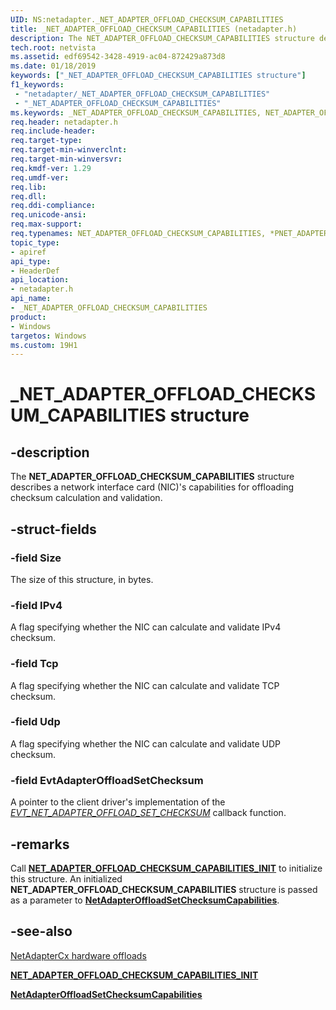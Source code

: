 ```yaml
---
UID: NS:netadapter._NET_ADAPTER_OFFLOAD_CHECKSUM_CAPABILITIES
title: _NET_ADAPTER_OFFLOAD_CHECKSUM_CAPABILITIES (netadapter.h)
description: The NET_ADAPTER_OFFLOAD_CHECKSUM_CAPABILITIES structure describes a network interface card (NIC)'s capabilities for offloading checksum calculation and validation.
tech.root: netvista
ms.assetid: edf69542-3428-4919-ac04-872429a873d8
ms.date: 01/18/2019
keywords: ["_NET_ADAPTER_OFFLOAD_CHECKSUM_CAPABILITIES structure"]
f1_keywords:
 - "netadapter/_NET_ADAPTER_OFFLOAD_CHECKSUM_CAPABILITIES"
 - "_NET_ADAPTER_OFFLOAD_CHECKSUM_CAPABILITIES"
ms.keywords: _NET_ADAPTER_OFFLOAD_CHECKSUM_CAPABILITIES, NET_ADAPTER_OFFLOAD_CHECKSUM_CAPABILITIES, *PNET_ADAPTER_OFFLOAD_CHECKSUM_CAPABILITIES, 
req.header: netadapter.h
req.include-header:
req.target-type:
req.target-min-winverclnt:
req.target-min-winversvr:
req.kmdf-ver: 1.29
req.umdf-ver:
req.lib:
req.dll:
req.ddi-compliance:
req.unicode-ansi:
req.max-support:
req.typenames: NET_ADAPTER_OFFLOAD_CHECKSUM_CAPABILITIES, *PNET_ADAPTER_OFFLOAD_CHECKSUM_CAPABILITIES
topic_type: 
- apiref
api_type: 
- HeaderDef
api_location: 
- netadapter.h
api_name: 
- _NET_ADAPTER_OFFLOAD_CHECKSUM_CAPABILITIES
product:
- Windows
targetos: Windows
ms.custom: 19H1
---
```


# _NET_ADAPTER_OFFLOAD_CHECKSUM_CAPABILITIES structure

## -description



The **NET_ADAPTER_OFFLOAD_CHECKSUM_CAPABILITIES** structure describes a network interface card (NIC)'s capabilities for offloading checksum calculation and validation.

## -struct-fields

### -field Size

The size of this structure, in bytes.
 
### -field IPv4

A flag specifying whether the NIC can calculate and validate IPv4 checksum.
 
### -field Tcp

A flag specifying whether the NIC can calculate and validate TCP checksum.
 
### -field Udp
 
A flag specifying whether the NIC can calculate and validate UDP checksum.

### -field EvtAdapterOffloadSetChecksum

A pointer to the client driver's implementation of the [*EVT_NET_ADAPTER_OFFLOAD_SET_CHECKSUM*](nc-netadapter-evt_net_adapter_offload_set_checksum.md) callback function.

## -remarks

Call [**NET_ADAPTER_OFFLOAD_CHECKSUM_CAPABILITIES_INIT**](nf-netadapter-net_adapter_offload_checksum_capabilities_init.md) to initialize this structure. An initialized **NET_ADAPTER_OFFLOAD_CHECKSUM_CAPABILITIES** structure is passed as a parameter to [**NetAdapterOffloadSetChecksumCapabilities**](nf-netadapter-netadapteroffloadsetchecksumcapabilities.md).

## -see-also

[NetAdapterCx hardware offloads](https://docs.microsoft.com/windows-hardware/drivers/netcx/netadaptercx-hardware-offloads)

[**NET_ADAPTER_OFFLOAD_CHECKSUM_CAPABILITIES_INIT**](nf-netadapter-net_adapter_offload_checksum_capabilities_init.md)

[**NetAdapterOffloadSetChecksumCapabilities**](nf-netadapter-netadapteroffloadsetchecksumcapabilities.md)
